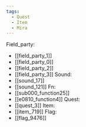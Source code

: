 ```yaml
---
tags:
  - Quest
  - Item
  - Mira
---
```

Field_party:
- [[field_party_1]]
- [[field_party_0]]
- [[field_party_2]]
- [[field_party_3]]
Sound:
- [[sound_17]]
- [[sound_121]]
Fn:
- [[sub000_function25]]
- [[e0810_function4]]
Quest:
- [[quest_3]]
Item:
- [[item_719]]
Flag:
- [[flag_9476]]
